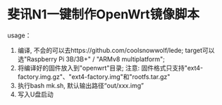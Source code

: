 # 斐讯N1一键制作OpenWrt镜像脚本

usage：
1. 编译, 不会的可以去https://github.com/coolsnowwolf/lede; 
   target可以选"Raspberry Pi 3B/3B+" / "ARMv8 multiplatform"; 
2. 将编译好的固件放入到"openwrt"目录; 
   注意: 固件格式只支持"ext4-factory.img.gz"、"ext4-factory.img"和"rootfs.tar.gz"
3. 执行bash mk.sh, 默认输出路径“out/xxx.img”
4. 写入U盘启动
